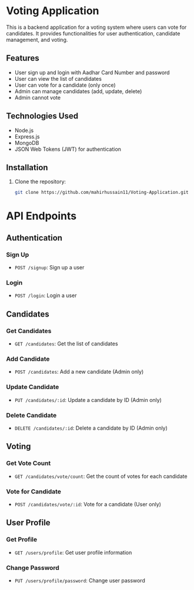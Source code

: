 # Voting Application

This is a backend application for a voting system where users can vote for candidates. It provides functionalities for user authentication, candidate management, and voting.

## Features

- User sign up and login with Aadhar Card Number and password
- User can view the list of candidates
- User can vote for a candidate (only once)
- Admin can manage candidates (add, update, delete)
- Admin cannot vote

## Technologies Used

- Node.js
- Express.js
- MongoDB
- JSON Web Tokens (JWT) for authentication

## Installation

1. Clone the repository:

   ```bash
   git clone https://github.com/mahirhussain11/Voting-Application.git


# API Endpoints

## Authentication

### Sign Up
- `POST /signup`: Sign up a user

### Login
- `POST /login`: Login a user

## Candidates

### Get Candidates
- `GET /candidates`: Get the list of candidates

### Add Candidate
- `POST /candidates`: Add a new candidate (Admin only)

### Update Candidate
- `PUT /candidates/:id`: Update a candidate by ID (Admin only)

### Delete Candidate
- `DELETE /candidates/:id`: Delete a candidate by ID (Admin only)

## Voting

### Get Vote Count
- `GET /candidates/vote/count`: Get the count of votes for each candidate

### Vote for Candidate
- `POST /candidates/vote/:id`: Vote for a candidate (User only)

## User Profile

### Get Profile
- `GET /users/profile`: Get user profile information

### Change Password
- `PUT /users/profile/password`: Change user password

